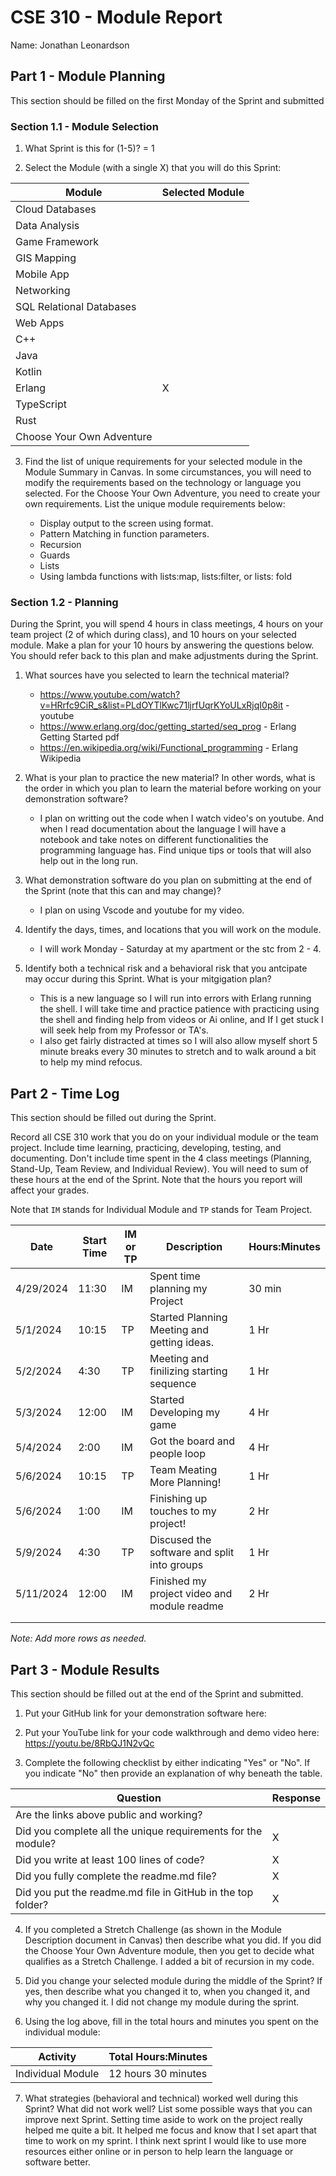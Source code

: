 # CSE 310 - Module Report

Name: Jonathan Leonardson

## Part 1 - Module Planning

This section should be filled on the first Monday of the Sprint and submitted

### Section 1.1 - Module Selection

1. What Sprint is this for (1-5)? = 1

2. Select the Module (with a single X) that you will do this Sprint:

|Module                   |Selected Module|
|-------------------------|---------------|
|Cloud Databases          |               |
|Data Analysis            |               |
|Game Framework           |               |
|GIS Mapping              |               |
|Mobile App               |               |
|Networking               |               |
|SQL Relational Databases |               |
|Web Apps                 |               |
|C++                      |               |
|Java                     |               |
|Kotlin                   |               |
|Erlang                   |        X      |
|TypeScript               |               |
|Rust                     |               |
|Choose Your Own Adventure|               |

3. Find the list of unique requirements for your selected module in the Module Summary in Canvas.  In some circumstances, you will need to modify the requirements based on the technology or language you selected.  For the Choose Your Own Adventure, you need to create your own requirements.  List the unique module requirements below:

    -   Display output to the screen using format.
    -   Pattern Matching in function parameters.
    -   Recursion
    -   Guards
    -   Lists
    -   Using lambda functions with lists:map, lists:filter, or   lists: fold
    

### Section 1.2 - Planning

During the Sprint, you will spend 4 hours in class meetings, 4 hours on your team project (2 of which during class), and 10 hours on your selected module.  Make a plan for your 10 hours by answering the questions below.  You should refer back to this plan and make adjustments during the Sprint.

1. What sources have you selected to learn the technical material?
    - https://www.youtube.com/watch?v=HRrfc9CiR_s&list=PLdOYTlKwc71ljrfUqrKYoULxRjqI0p8it - youtube
    - https://www.erlang.org/doc/getting_started/seq_prog - Erlang Getting Started pdf
    - https://en.wikipedia.org/wiki/Functional_programming - Erlang Wikipedia

2. What is your plan to practice the new material?  In other words, what is the order in which you plan to learn the material before working on your demonstration software?
    - I plan on writting out the code when I watch video's on youtube. And when I read documentation about the language I will have a notebook and take notes on different functionalities the programming language has. Find unique tips or tools that will also help out in the long run.

3. What demonstration software do you plan on submitting at the end of the Sprint (note that this can and may change)?
    - I plan on using Vscode and youtube for my video.

4. Identify the days, times, and locations that you will work on the module.
    - I will work Monday - Saturday at my apartment or the stc from 2 - 4.

5. Identify both a technical risk and a behavioral risk that you antcipate may occur during this Sprint.  What is your mitgigation plan?
    - This is a new language so I will run into errors with Erlang running the shell. I will take time and practice patience with practicing using the shell and finding help from videos or Ai online, and If I get stuck I will seek help from my Professor or TA's.
    - I also get fairly distracted at times so I will also allow myself short 5 minute breaks every 30 minutes to stretch and to walk around a bit to help my mind refocus.


## Part 2 - Time Log

This section should be filled out during the Sprint. 

Record all CSE 310 work that you do on your individual module or the team project.  Include time learning, practicing, developing, testing, and documenting.  Don't include time spent in the 4 class meetings (Planning, Stand-Up, Team Review, and Individual Review).  You will need to sum of these hours at the end of the Sprint. Note that the hours you report will affect your grades.

Note that `IM` stands for Individual Module and `TP` stands for Team Project.  

|Date      |Start Time|IM or TP|Description                                 |Hours:Minutes|
|----------|----------|--------|--------------------------------------------|-------------|
|4/29/2024 | 11:30    |  IM    |Spent time planning my Project              |    30 min   |
|5/1/2024  | 10:15    |  TP    |Started Planning Meeting and getting ideas. |    1 Hr     |
|5/2/2024  | 4:30     |  TP    |Meeting and finilizing starting sequence    |    1 Hr     |
|5/3/2024  | 12:00    |  IM    |Started Developing my game                  |    4 Hr     |
|5/4/2024  | 2:00     |  IM    |Got the board and people loop               |    4 Hr     |
|5/6/2024  | 10:15    |  TP    |Team Meating More Planning!                 |    1 Hr     |
|5/6/2024  | 1:00     |  IM    |Finishing up touches to my project!         |    2 Hr     |
|5/9/2024  | 4:30     |  TP    |Discused the software and split into groups |    1 Hr     |
|5/11/2024 | 12:00    |  IM    |Finished my project video and module readme |    2 Hr     |
|          |          |        |                                            |             |
|          |          |        |                                            |             |

_Note: Add more rows as needed._


## Part 3 - Module Results

This section should be filled out at the end of the Sprint and submitted.

1. Put your GitHub link for your demonstration software here: 

2. Put your YouTube link for your code walkthrough and demo video here: https://youtu.be/8RbQJ1N2vQc

3. Complete the following checklist by either indicating "Yes" or "No". If you indicate "No" then provide an explanation of why beneath the table.

|Question                                                    |Response|
|------------------------------------------------------------|--------|
|Are the links above public and working?                     |        |
|Did you complete all the unique requirements for the module?|    X   |
|Did you write at least 100 lines of code?                   |    X   |
|Did you fully complete the readme.md file?                  |    X   |
|Did you put the readme.md file in GitHub in the top folder? |    X   |

4. If you completed a Stretch Challenge (as shown in the Module Description document in Canvas) then describe what you did.  If you did the Choose Your Own Adventure module, then you get to decide what qualifies as a Stretch Challenge. 
I added a bit of recursion in my code.

5. Did you change your selected module during the middle of the Sprint?  If yes, then describe what you changed it to, when you changed it, and why you changed it.
I did not change my module during the sprint.

6. Using the log above, fill in the total hours and minutes you spent on the individual module:

|Activity         |Total Hours:Minutes|
|-----------------|-------------------|
|Individual Module|12 hours 30 minutes|

7. What strategies (behavioral and technical) worked well during this Sprint?  What did not work well?  List some possible ways that you can improve next Sprint.
Setting time aside to work on the project really helped me quite a bit. It helped me focus and know that I set apart that time to work on my sprint. 
I think next sprint I would like to use more resources either online or in person to help learn the language or software better.

